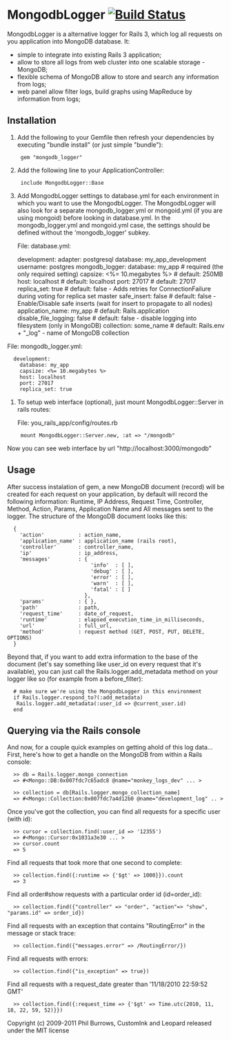 # MongodbLogger [![Build Status](https://secure.travis-ci.org/le0pard/mongodb_logger.png)](http://travis-ci.org/le0pard/mongodb_logger)

MongodbLogger is a alternative logger for Rails 3, which log all requests on you application into MongoDB database. 
It:

* simple to integrate into existing Rails 3 application;
* allow to store all logs from web cluster into one scalable storage - MongoDB;
* flexible schema of MongoDB allow to store and search any information from logs;
* web panel allow filter logs, build graphs using MapReduce by information from logs;

## Installation

1. Add the following to your Gemfile then refresh your dependencies by executing "bundle install" (or just simple "bundle"):

        gem "mongodb_logger"

1. Add the following line to your ApplicationController:

        include MongodbLogger::Base

1. Add MongodbLogger settings to database.yml for each environment in which you want to use the MongodbLogger. The MongodbLogger will also
   look for a separate mongodb\_logger.yml or mongoid.yml (if you are using mongoid) before looking in database.yml.
   In the mongodb\_logger.yml and mongoid.yml case, the settings should be defined without the 'mongodb_logger' subkey.

   File: database.yml:

      development:
        adapter: postgresql
        database: my_app_development
        username: postgres
        mongodb_logger:
          database: my_app               # required (the only required setting)
          capsize: <%= 10.megabytes %>   # default: 250MB
          host: localhost                # default: localhost
          port: 27017                    # default: 27017
          replica_set: true              # default: false - Adds retries for ConnectionFailure during voting for replica set master
          safe_insert: false             # default: false - Enable/Disable safe inserts (wait for insert to propagate to all nodes)
          application_name: my_app       # default: Rails.application
          disable_file_logging: false    # default: false - disable logging into filesystem (only in MongoDB)
          collection: some_name          # default: Rails.env + "_log" - name of MongoDB collection



  File: mongodb_logger.yml:

      development:
        database: my_app
        capsize: <%= 10.megabytes %>
        host: localhost
        port: 27017
        replica_set: true

1. To setup web interface (optional), just mount MongodbLogger::Server in rails routes:
    
    File: you\_rails\_app/config/routes.rb
        
        mount MongodbLogger::Server.new, :at => "/mongodb"
        
  Now you can see web interface by url "http://localhost:3000/mongodb"
  
  
## Usage

  After success instalation of gem, a new MongoDB document (record) will be created for each request on your application,
  by default will record the following information: Runtime, IP Address, Request Time, Controller, Method, 
  Action, Params, Application Name and All messages sent to the logger. The structure of the MongoDB document looks like this:

      {
        'action'           : action_name,
        'application_name' : application_name (rails root),
        'controller'       : controller_name,
        'ip'               : ip_address,
        'messages'         : {
                               'info'  : [ ],
                               'debug' : [ ],
                               'error' : [ ],
                               'warn'  : [ ],
                               'fatal' : [ ]
                             },
        'params'           : { },
        'path'             : path,
        'request_time'     : date_of_request,
        'runtime'          : elapsed_execution_time_in_milliseconds,
        'url'              : full_url,
        'method'           : request method (GET, POST, PUT, DELETE, OPTIONS)
      }

  Beyond that, if you want to add extra information to the base of the document (let's say something like user_id on every request that it's available),
  you can just call the Rails.logger.add_metadata method on your logger like so (for example from a before_filter):

      # make sure we're using the MongodbLogger in this environment
      if Rails.logger.respond_to?(:add_metadata)
       Rails.logger.add_metadata(:user_id => @current_user.id)
      end


## Querying via the Rails console

  And now, for a couple quick examples on getting ahold of this log data...
  First, here's how to get a handle on the MongoDB from within a Rails console:

      >> db = Rails.logger.mongo_connection
      => #<Mongo::DB:0x007fdc7c65adc8 @name="monkey_logs_dev" ... >

      >> collection = db[Rails.logger.mongo_collection_name]
      => #<Mongo::Collection:0x007fdc7a4d12b0 @name="development_log" .. >

  Once you've got the collection, you can find all requests for a specific user (with id):

      >> cursor = collection.find(:user_id => '12355')
      => #<Mongo::Cursor:0x1031a3e30 ... >
      >> cursor.count
      => 5

  Find all requests that took more that one second to complete:

      >> collection.find({:runtime => {'$gt' => 1000}}).count
      => 3

  Find all order#show requests with a particular order id (id=order_id):

      >> collection.find({"controller" => "order", "action"=> "show", "params.id" => order_id})

  Find all requests with an exception that contains "RoutingError" in the message or stack trace:

      >> collection.find({"messages.error" => /RoutingError/})
      
  Find all requests with errors:

      >> collection.find({"is_exception" => true})

  Find all requests with a request_date greater than '11/18/2010 22:59:52 GMT'

      >> collection.find({:request_time => {'$gt' => Time.utc(2010, 11, 18, 22, 59, 52)}})

      
      
Copyright (c) 2009-2011 Phil Burrows, CustomInk and Leopard released under the MIT license